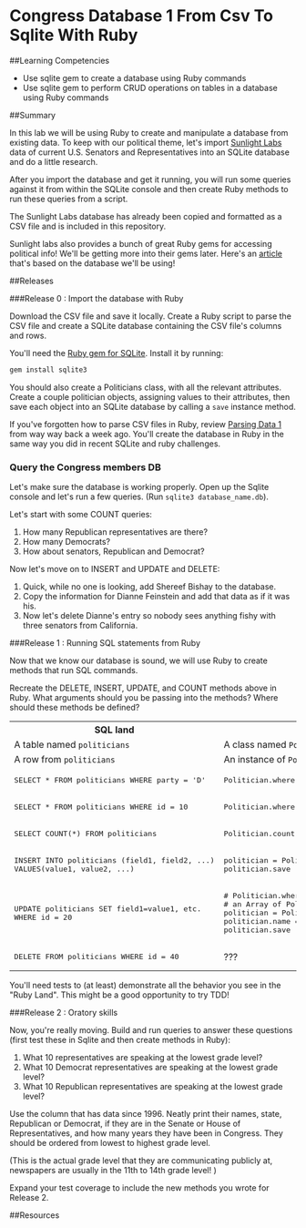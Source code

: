 # Congress Database 1 From Csv To Sqlite With Ruby
##Learning Competencies

* Use sqlite gem to create a database using Ruby commands
* Use sqlite gem to perform CRUD operations on tables in a database using Ruby commands

##Summary

 In this lab we will be using Ruby to create and manipulate a database from existing data.  To keep with our political theme, let's import [Sunlight Labs](http://sunlightlabs.com/) data of current U.S. Senators and Representatives into an SQLite database and do a little research.

After you import the database and get it running, you will run some queries against it from within the SQLite console and then create Ruby methods to run these queries from a script.

The Sunlight Labs database has already been copied and formatted as a CSV file and is included in this repository.

Sunlight labs also provides a bunch of great Ruby gems for accessing political info!  We'll be getting more into their gems later.  Here's an [article](http://tpmdc.talkingpointsmemo.com/2012/05/congress-speaking-grade-level.php) that's based on the database we'll be using!

##Releases

###Release 0 : Import the database with Ruby

Download the CSV file and save it locally.  Create a Ruby script to parse the CSV file and create a SQLite database containing the CSV file's columns and rows.

You'll need the [Ruby gem for SQLite](https://github.com/luislavena/sqlite3-ruby).  Install it by running:

```bash
gem install sqlite3
```

You should also create a Politicians class, with all the relevant attributes.  Create a couple politician objects, assigning values to their attributes, then save each object into an SQLite database by calling a `save` instance method.

If you've forgotten how to parse CSV files in Ruby, review [Parsing Data 1](https://github.com/fireflies-2014/parsing-data-1-csv-in-csv-out-challenge) from way way back a week ago.  You'll create the database in Ruby in the same way you did in recent SQLite and ruby challenges.

### Query the Congress members DB

Let's make sure the database is working properly.  Open up the Sqlite console and let's run a few queries. (Run `sqlite3 database_name.db`).

Let's start with some COUNT queries:

1. How many Republican representatives are there?
2. How many Democrats?
3. How about senators, Republican and Democrat?

Now let's move on to INSERT and UPDATE and DELETE:

1. Quick, while no one is looking, add Shereef Bishay to the database.
2. Copy the information for Dianne Feinstein and add that data as if it was his.
3. Now let's delete Dianne's entry so nobody sees anything fishy with three senators from California.

###Release 1 : Running SQL statements from Ruby

Now that we know our database is sound, we will use Ruby to create methods that run SQL commands.

Recreate the DELETE, INSERT, UPDATE, and COUNT methods above in Ruby.  What arguments should you be passing into the methods? Where should these methods be defined?

<table class="table table-striped table-bordered">
  <tr>
    <th>SQL land</th>
    <th>Ruby land</th>
  </tr>
  <tr>
    <td>A table named <code>politicians</code></td>
    <td>A class named <code>Politician</code></td>
  </tr>
  <tr>
    <td>A row from <code>politicians</code></td>
    <td>An instance of <code>Politician</code></td>
  </tr>
  <tr>
    <td><pre>SELECT * FROM politicians WHERE party = 'D'</pre></td>
    <td><pre>Politician.where('party = ?', 'D')</pre></td>
  </tr>
  <tr>
    <td><pre>SELECT * FROM politicians WHERE id = 10</pre></td>
    <td><pre>Politician.where('id = ?', 10)</pre></td>
  </tr>
  <tr>
    <td><pre>SELECT COUNT(*) FROM politicians</pre></td>
    <td><pre>Politician.count</pre></td>
  </tr>
  <tr>
    <td><pre>INSERT INTO politicians (field1, field2, ...)
VALUES(value1, value2, ...)</pre></td>
    <td>
      <pre>politician = Politician.new(data)
politician.save</pre>
    </td>
  </tr>
  <tr>
    <td><pre>UPDATE politicians SET field1=value1, etc.
WHERE id = 20</pre></td>
    <td>
<pre># Politician.where should return
# an Array of Politician objects
politician = Politician.where(:id =>20).first
politician.name = 'Jim DeMint'
politician.save</pre>
    </td>
  </tr>
  <tr>
    <td><pre>DELETE FROM politicians WHERE id = 40</pre></td>
    <td>???</td>
  </tr>
</table>

You'll need tests to (at least) demonstrate all the behavior you see in the "Ruby Land". This might be a good opportunity to try TDD!

###Release 2 : Oratory skills

Now, you're really moving.   Build and run queries to answer these questions (first test these in Sqlite and then create methods in Ruby):

1. What 10 representatives are speaking at the lowest grade level?
2. What 10 Democrat representatives are speaking at the lowest grade level?
3. What 10 Republican representatives are speaking at the lowest grade level?

Use the column that has data since 1996.  Neatly print their names, state, Republican or Democrat, if they are in the Senate or House of Representatives, and how many years they have been in Congress.  They should be ordered from lowest to highest grade level.

(This is the actual grade level that they are communicating publicly at, newspapers are usually in the 11th to 14th grade level! )

Expand your test coverage to include the new methods you wrote for Release 2.

<!-- ##Optimize Your Learning  -->

##Resources
